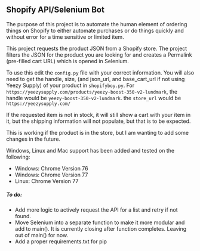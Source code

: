 ## Shopify API/Selenium Bot

The purpose of this project is to automate the human element of ordering 
things on Shopify to either automate purchases or do things quickly and 
without error for a time sensitive or limited item.

This project requests the product JSON from a Shopify store. The project 
filters the JSON for the product you are looking for and creates a Permalink
(pre-filled cart URL) which is opened in Selenium.

To use this edit the `config.py` file with your correct information.
You will also need to get the handle, size, (and json_url, and base_cart_url if not using Yeezy Supply) of your product in 
`shopifyboy.py`. For 
`https://yeezysupply.com/products/yeezy-boost-350-v2-lundmark`, the 
handle would be `yeezy-boost-350-v2-lundmark`. the `store_url` would be `https://yeezysupply.com/`

If the requested item is not in stock, it will still show a cart with your item in it, but the shipping information will not populate, but that is to be expected.

This is working if the product is in the store, but I am wanting to
add some changes in the future.

Windows, Linux and Mac support has been added and tested on the following:
- Windows: Chrome Version 76
- Windows: Chrome Version 77
- Linux: Chrome Version 77

##### To do:
- Add more logic to actively request the API for a list and retry if not 
found.
- Move Selenium into a separate function to make it more modular and add to main(). It is currently closing after function completes. Leaving out of main() for now.
- Add a proper requirements.txt for pip
